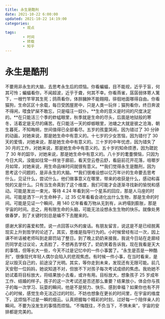 ```yaml
---
title: 永生是酷刑
date: 2021-10-22 6:00:00
updated: 2021-10-22 14:19:00
categories:
        - 观点
tags:
        - 时间
        - 转载
        - 知乎
---
```


# 永生是酷刑

不要用非永生的大脑，去思考永生后的烦恼。你看蝙蝠，目不能视，近乎于盲，何其可怜；蝙蝠看你，不闻超波，近乎于聋，何其不幸。你看燕雀，孱孱弱体寄人篱下，一根竹竿宰其生死；鸽燕看你，体胖臃肿不能翱翔，徘徊地面哪得自由。你看猫狗，生命区区十余载，每日受困屋房中，只是人类一玩伴；猫狗看你，终日奔波不得闲，喂食铲屎不敢忘，只是喵汪一奴仆。**生命的意义是时间的尺度决定的。**在只能活三个季的蚱蜢眼里，秋季就是生命的尽头，后面是地狱般的寒冬，活着定是无尽的痛苦。在只能活一天的蜉蝣眼里，池塘之大就是彼之沧海，朝生暮死，不知晦朔，世间值得已全部看尽。五岁的孩童哭闹，因为错过了 30 分钟的动画，对她来说，那是她生命中有意义的。十七岁的少女苦恼，因为错付了 30 天的爱情，对她来说，那是她生命中有意义的。三十岁的中年忧虑，因为错失了 30 月的工作，对她来说，那是她生命中有意义的。五十岁的知命烦懑，因为蹉跎了 30 年的韶华，对她来说，那是她生命中有意义的。八十岁的耄耋懊恼，只因为今日大风，没能如往常一样坐于廊前，看天空云卷云舒，看庭前花开花落，咀嚼岁月如常，对她来说，用生命品味时间就很有意义。**我们觉得永生是酷刑，因为思考这个问题的，是非永生的大脑。**我们很难设想以亿万年计的生命要去思考什么，见证什么，尝试什么，他们做事意义在哪里，带来的收获是什么，感动和喜悦的又是什么。只有当生命真到了这个维度，我们可能才会逐渐寻找新的愉悦和感动。可能是发出一束光，等待 4.24 年看到另一个星系的回应，那是人马座的时间。可能是洒下一片生命种子，过 35 亿年看看会进化出什么生物，那是生命的时间。可能是见证一个瞬间，用 140 亿年看看万物从无到有，从坍塌到膨胀，那是宇宙的时间。总之，用有限生命的头脑，可能无法设想永生生物的快乐。就像处男做春梦，到了关键时刻总是编不下去醒来的。

感谢大家的喜爱和赞。说一点回答以外的废话。有朋友留言，说这是不是已经脱离现实上升到哲学的论述了。其实，思维是指导行为的。小时候曾经有过一次，因上课不听话被老师叫到走廊罚站了整日。到了晚上奶奶来接我，我说今日站在走廊经历同学走过议论，太丢脸了，不想再去学校了。奶奶笑着告诉我，现在我看是天大的事情，但等长大一些，今天不过是记忆中的一件小事罢了。“永生是否是一种酷刑”，很像现代年轻人偶尔会陷入的悲观焦虑。有时候一件小事，在当时看来，是足以毁灭自己的，前途没了光明。其实，等你走到未来，发现还有无限可能。前几天安慰一位妈妈，她说知道不对，但放不下对孩子每次考试成绩的焦虑。我劝她不妨试着将目标放大，将结果放小去看，或许有用。目标放大，想象孩子 25 岁成年工作、结婚的样子。孩子的这一次考试还是否还那么重要？结果放小，体会你与孩子的每一次学习、玩耍的瞬间，他是不是努力、快乐、感到幸福？如果你也有不开心的时候，感觉生命无法迈过的时刻，不妨也想象在更长的时间里，在宇宙的维度下，这烦恼不过是一瞬的烟云。认真把握每个精彩的时刻，过好每一个陪伴亲人的瞬间。不要为没发生的事情而烦恼。“不悔既往，不负当下，不惧未来”，宇宙的安排都是完美的。
